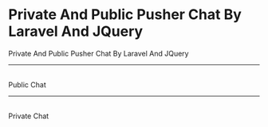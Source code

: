 # Private And Public Pusher Chat By Laravel And JQuery 
Private And Public Pusher Chat By Laravel And JQuery
<hr><br>
Public Chat  
<img src="../main/images/groupChat.png" alt="">  

<hr><br>
Private Chat
<img src="../main/images/PrivateChat.png" alt="">  

